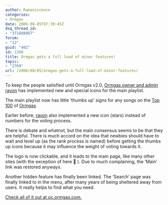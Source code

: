 ```yaml
---
author: Ramaniscence
categories:
- Ormgas
date: 2006-08-05T07:39:45Z
dsq_thread_id:
- "371888867"
forum:
- "12"
guid: "402"
id: 1308
title: Ormgas gets a full load of minor features!
topic:
- "2769"
url: /2006/08/05/ormgas-gets-a-full-load-of-minor-features/
---
```


To keep the people satisfied until Ormgas v2.0, <a href="http://oc.ormgas.com/user.php?id.1" target="_blank">Ormgas owner and admin ravon</a> has implemented new and special icons for the main playlist.

The main playlist now has little &#8216;thumbs up&#8217; signs for any songs on the <a href="http://oc.ormgas.com/toplist.php" target="_blank">Top 100</a> of <a href="http://oc.ormgas.com/" target="_blank">Ormgas</a>.

Earlier before, <a href="http://oc.ormgas.com/user.php?id.1" target="_blank">ravon</a> also implemented a new icon (stars) instead of numbers for the voting process.
  
There is debate and whatnot, but the main consensus seems to be that they are helpful. There is much accord on the idea that newbies should have to wait and level up (as the rank process is named) before getting the thumbs up icons because it may influence the weight of voting towards it.

The logo is now clickable, and it leads to the main page, like many other sites (with the exception of here 🙂 ). Due to much complaining, the &#8216;Main&#8217; link was restored anyways.

Another hidden feature has finally been linked. The &#8216;Search&#8217; page was finally linked to in the menu, after many years of being sheltered away from users. It really helps to find what you need.

<a href="http://oc.ormgas.com/" target="_blank">Check all of it out at oc.ormgas.com.</a>